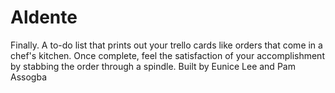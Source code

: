 # Aldente
Finally. A to-do list that prints out your trello cards like orders that come in a chef's kitchen. Once complete, feel the satisfaction of your accomplishment by stabbing the order through a spindle. 
Built by Eunice Lee and Pam Assogba
